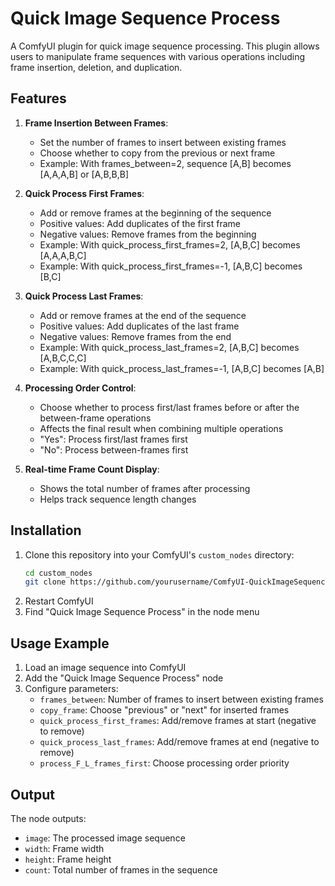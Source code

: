 # Quick Image Sequence Process

A ComfyUI plugin for quick image sequence processing. This plugin allows users to manipulate frame sequences with various operations including frame insertion, deletion, and duplication.

## Features

1. **Frame Insertion Between Frames**:
   - Set the number of frames to insert between existing frames
   - Choose whether to copy from the previous or next frame
   - Example: With frames_between=2, sequence [A,B] becomes [A,A,A,B] or [A,B,B,B]

2. **Quick Process First Frames**:
   - Add or remove frames at the beginning of the sequence
   - Positive values: Add duplicates of the first frame
   - Negative values: Remove frames from the beginning
   - Example: With quick_process_first_frames=2, [A,B,C] becomes [A,A,A,B,C]
   - Example: With quick_process_first_frames=-1, [A,B,C] becomes [B,C]

3. **Quick Process Last Frames**:
   - Add or remove frames at the end of the sequence
   - Positive values: Add duplicates of the last frame
   - Negative values: Remove frames from the end
   - Example: With quick_process_last_frames=2, [A,B,C] becomes [A,B,C,C,C]
   - Example: With quick_process_last_frames=-1, [A,B,C] becomes [A,B]

4. **Processing Order Control**:
   - Choose whether to process first/last frames before or after the between-frame operations
   - Affects the final result when combining multiple operations
   - "Yes": Process first/last frames first
   - "No": Process between-frames first

5. **Real-time Frame Count Display**:
   - Shows the total number of frames after processing
   - Helps track sequence length changes

## Installation

1. Clone this repository into your ComfyUI's `custom_nodes` directory:
   ```bash
   cd custom_nodes
   git clone https://github.com/yourusername/ComfyUI-QuickImageSequenceProcess.git
   ```
2. Restart ComfyUI
3. Find "Quick Image Sequence Process" in the node menu

## Usage Example

1. Load an image sequence into ComfyUI
2. Add the "Quick Image Sequence Process" node
3. Configure parameters:
   - `frames_between`: Number of frames to insert between existing frames
   - `copy_frame`: Choose "previous" or "next" for inserted frames
   - `quick_process_first_frames`: Add/remove frames at start (negative to remove)
   - `quick_process_last_frames`: Add/remove frames at end (negative to remove)
   - `process_F_L_frames_first`: Choose processing order priority

## Output

The node outputs:
- `image`: The processed image sequence
- `width`: Frame width
- `height`: Frame height
- `count`: Total number of frames in the sequence


